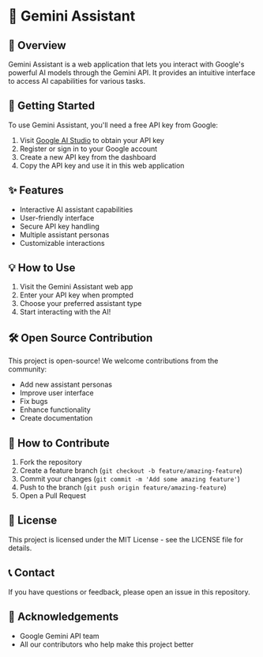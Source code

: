 # 🌟 Gemini Assistant

## 🚀 Overview
Gemini Assistant is a web application that lets you interact with Google's powerful AI models through the Gemini API. It provides an intuitive interface to access AI capabilities for various tasks.

## 🔑 Getting Started
To use Gemini Assistant, you'll need a free API key from Google:

1. Visit [Google AI Studio](https://ai.google.dev/gemini-api/docs/api-key) to obtain your API key
2. Register or sign in to your Google account
3. Create a new API key from the dashboard
4. Copy the API key and use it in this web application

## ✨ Features
- Interactive AI assistant capabilities
- User-friendly interface
- Secure API key handling
- Multiple assistant personas
- Customizable interactions

## 💡 How to Use
1. Visit the Gemini Assistant web app
2. Enter your API key when prompted
3. Choose your preferred assistant type
4. Start interacting with the AI!

## 🛠️ Open Source Contribution
This project is open-source! We welcome contributions from the community:

- Add new assistant personas
- Improve user interface
- Fix bugs
- Enhance functionality
- Create documentation

## 🤝 How to Contribute
1. Fork the repository
2. Create a feature branch (`git checkout -b feature/amazing-feature`)
3. Commit your changes (`git commit -m 'Add some amazing feature'`)
4. Push to the branch (`git push origin feature/amazing-feature`)
5. Open a Pull Request

## 📝 License
This project is licensed under the MIT License - see the LICENSE file for details.

## 📞 Contact
If you have questions or feedback, please open an issue in this repository.

## 🙏 Acknowledgements
- Google Gemini API team
- All our contributors who help make this project better
